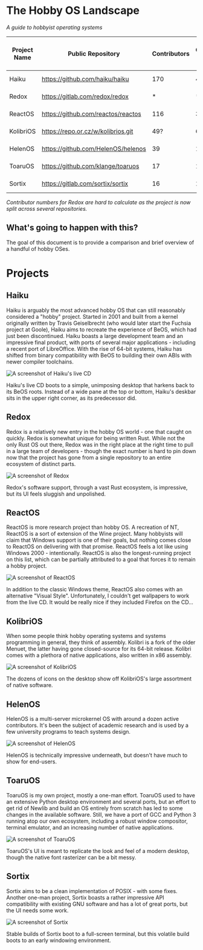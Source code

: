 # The Hobby OS Landscape

*A guide to hobbyist operating systems*

| **Project Name** | **Public Repository**               | **Contributors** | **Active Contributors** <br> (>100 commits) | **Start Date** | Language |
|------------------|-------------------------------------|------------------|---------------------------------------------|----------------|----------|
| Haiku            | https://github.com/haiku/haiku      | 170              | 40                                          | July, 2002     | C++, C   |
| Redox            | https://gitlab.com/redox/redox      | \*               | \*                                          | April, 2015    | Rust     |
| ReactOS          | https://github.com/reactos/reactos  | 116              | 36                                          | January, 1996  | C        |
| KolibriOS        | https://repo.or.cz/w/kolibrios.git  | 49?              | 6?                                          | October, 2005  | Assembly |
| HelenOS          | https://github.com/HelenOS/helenos  | 39               | 15                                          | February, 2005 | C        |
| ToaruOS          | https://github.com/klange/toaruos   | 17               | 1                                           | January, 2011  | C        |
| Sortix           | https://gitlab.com/sortix/sortix    | 16               | 1                                           | August, 2011   | C, C++   |

*Contributor numbers for Redox are hard to calculate as the project is now split across several repositories.*

## What's going to happen with this?

The goal of this document is to provide a comparison and brief overview of a handful of hobby OSes. 

# Projects

## Haiku

Haiku is arguably the most advanced hobby OS that can still reasonably considered a "hobby" project. Started in 2001 and built from a kernel originally written by Travis Geiselbrecht (who would later start the Fuchsia project at Goole), Haiku aims to recreate the experience of BeOS, which had just been discontinued. Haiku boasts a large development team and an impressive final product, with ports of several major applications - including a recent port of LibreOffice. With the rise of 64-bit systems, Haiku has shifted from binary compatibility with BeOS to building their own ABIs with newer compiler toolchains.

![A screenshot of Haiku's live CD](images/haiku_live_desktop.png)

Haiku's live CD boots to a simple, unimposing desktop that harkens back to its BeOS roots. Instead of a wide pane at the top or bottom, Haiku's deskbar sits in the upper right corner, as its predecessor did.

## Redox

Redox is a relatively new entry in the hobby OS world - one that caught on quickly. Redox is somewhat unique for being written Rust. While not the only Rust OS out there, Redox was in the right place at the right time to pull in a large team of developers - though the exact number is hard to pin down now that the project has gone from a single repository to an entire ecosystem of distinct parts.

![A screenshot of Redox](images/redox.png)

Redox's software support, through a vast Rust ecosystem, is impressive, but its UI feels sluggish and unpolished.

## ReactOS

ReactOS is more research project than hobby OS. A recreation of NT, ReactOS is a sort of extension of the Wine project. Many hobbyists will claim that Windows support is one of their goals, but nothing comes close to ReactOS on delivering with that promise. ReactOS feels a lot like using Windows 2000 - intentionally. ReactOS is also the longest-running project on this list, which can be partially attributed to a goal that forces it to remain a hobby project.

![A screenshot of ReactOS](images/reactos_alternate.png)

In addition to the classic Windows theme, ReactOS also comes with an alternative "Visual Style". Unfortunately, I couldn't get wallpapers to work from the live CD. It would be really nice if they included Firefox on the CD...

## KolibriOS

When some people think hobby operating systems and systems programming in general, they think of assembly. Kolibri is a fork of the older Menuet, the latter having gone closed-source for its 64-bit release. Kolibri comes with a plethora of native applications, also written in x86 assembly.

![A screenshot of KolibriOS](images/kolibri.png)

The dozens of icons on the desktop show off KolibriOS's large assortment of native software.

## HelenOS

HelenOS is a multi-server microkernel OS with around a dozen active contributors. It's been the subject of academic research and is used by a few university programs to teach systems design.

![A screenshot of HelenOS](images/helenos.png)

HelenOS is technically impressive underneath, but doesn't have much to show for end-users.

## ToaruOS

ToaruOS is my own project, mostly a one-man effort. ToaruOS used to have an extensive Python desktop environment and several ports, but an effort to get rid of Newlib and build an OS entirely from scratch has led to some changes in the available software. Still, we have a port of GCC and Python 3 running atop our own ecosystem, including a robust window compositor, terminal emulator, and an increasing number of native applications.

![A screenshot of ToaruOS](images/toaruos.png)

ToaruOS's UI is meant to replicate the look and feel of a modern desktop, though the native font rasterizer can be a bit messy.

## Sortix

Sortix aims to be a clean implementation of POSIX - with some fixes. Another one-man project, Sortix boasts a rather impressive API compatibility with existing GNU software and has a lot of great ports, but the UI needs some work.

![A screenshot of Sortix](images/sortix.png)

Stable builds of Sortix boot to a full-screen terminal, but this volatile build boots to an early windowing environment.
